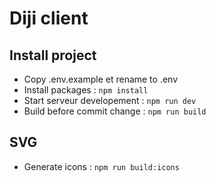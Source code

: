 # Diji client

## Install project

- Copy .env.example et rename to .env
- Install packages : `npm install`
- Start serveur developement : `npm run dev`
- Build before commit change : `npm run build`

## SVG

- Generate icons : `npm run build:icons`
